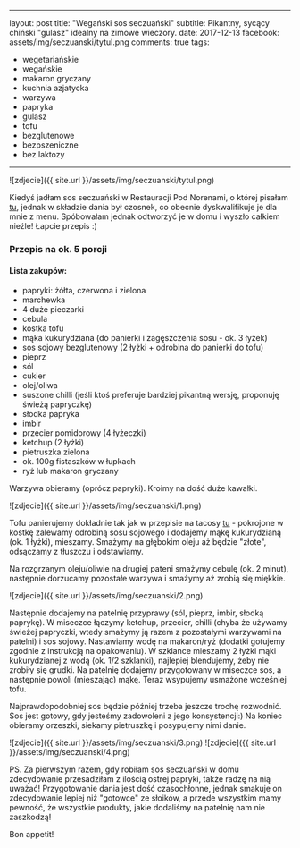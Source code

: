  ---
layout: post
title:  "Wegański sos seczuański"
subtitle: Pikantny, sycący chiński "gulasz" idealny na zimowe wieczory.
date:   2017-12-13
facebook: assets/img/seczuanski/tytul.png
comments: true
tags:
- wegetariańskie
- wegańskie
- makaron gryczany
- kuchnia azjatycka
- warzywa
- papryka
- gulasz
- tofu
- bezglutenowe
- bezpszeniczne
- bez laktozy
---

![zdjecie]({{ site.url }}/assets/img/seczuanski/tytul.png)

Kiedyś jadłam sos seczuański w Restauracji Pod Norenami, o której pisałam [tu](http://pokarmlove.com.pl/pod-norenami-romantyczna-kolacja-w-krakowie/), jednak w składzie dania był czosnek, co obecnie dyskwalifikuje je dla mnie z menu. Spóbowałam jednak odtworzyć je w domu i wyszło całkiem nieźle! Łapcie przepis :)

### Przepis na ok. 5 porcji

#### Lista zakupów:

* papryki: żółta, czerwona i zielona 
* marchewka
* 4 duże pieczarki
* cebula
* kostka tofu
* mąka kukurydziana (do panierki i zagęszczenia sosu - ok. 3 łyżek)
* sos sojowy bezglutenowy (2 łyżki + odrobina do panierki do tofu)
* pieprz
* sól
* cukier
* olej/oliwa
* suszone chilli (jeśli ktoś preferuje bardziej pikantną wersję, proponuję świeżą papryczkę)
* słodka papryka
* imbir
* przecier pomidorowy (4 łyżeczki)
* ketchup (2 łyżki)
* pietruszka zielona
* ok. 100g fistaszków w łupkach
* ryż lub makaron gryczany

Warzywa obieramy (oprócz papryki). Kroimy na dość duże kawałki.

![zdjecie]({{ site.url }}/assets/img/seczuanski/1.png)

Tofu panierujemy dokładnie tak jak w przepisie na tacosy [tu](http://pokarmlove.com.pl/moje-ukochane-tacos/) - pokrojone w kostkę zalewamy odrobiną sosu sojowego i dodajemy mąkę kukurydzianą (ok. 1 łyżki), mieszamy. Smażymy na głębokim oleju aż będzie "złote", odsączamy z tłuszczu i odstawiamy.

Na rozgrzanym oleju/oliwie na drugiej pateni smażymy cebulę (ok. 2 minut), następnie dorzucamy pozostałe warzywa i smażymy aż zrobią się miękkie.

![zdjecie]({{ site.url }}/assets/img/seczuanski/2.png)

Następnie dodajemy na patelnię przyprawy (sól, pieprz, imbir, słodką paprykę). W miseczce łączymy ketchup, przecier, chilli (chyba że używamy świeżej papryczki, wtedy smażymy ją razem z pozostałymi warzywami na patelni) i sos sojowy. Nastawiamy wodę na makaron/ryż (dodatki gotujemy zgodnie z instrukcją na opakowaniu). W szklance mieszamy 2 łyżki mąki kukurydzianej z wodą (ok. 1/2 szklanki), najlepiej blendujemy, żeby nie zrobiły się grudki. Na patelnię dodajemy przygotowany w miseczce sos, a następnie powoli (mieszając) mąkę. Teraz wsypujemy usmażone wcześniej tofu. 

Najprawdopodobniej sos będzie później trzeba jeszcze trochę rozwodnić. 
Sos jest gotowy, gdy jesteśmy zadowoleni z jego konsystencji:)
Na koniec obieramy orzeszki, siekamy pietruszkę i posypujemy nimi danie.

![zdjecie]({{ site.url }}/assets/img/seczuanski/3.png)
![zdjecie]({{ site.url }}/assets/img/seczuanski/4.png)

PS. Za pierwszym razem, gdy robiłam sos seczuański w domu zdecydowanie przesadziłam z ilością ostrej papryki, także radzę na nią uważać! Przygotowanie dania jest dość czasochłonne, jednak smakuje on zdecydowanie lepiej niż "gotowce" ze słoików, a przede wszystkim mamy pewność, że wszystkie produkty, jakie dodaliśmy na patelnię nam nie zaszkodzą!

Bon appetit!

